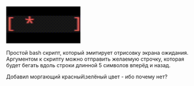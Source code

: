 ![alt text](https://github.com/someengineername/sample_loading_splash_bash/blob/main/preview.gif)

Простой bash скрипт, который эмитирует отрисовку экрана ожидания.\
Аргументом к скрипту можно отправить желаемую строчку, которая будет бегать вдоль строки длинной 5 символов вперёд и назад.

Добавил моргающий красный\зелёный цвет - ибо почему нет?
